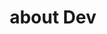 ---
layout: list
title: about Dev
slug: dev
menu: true
submenu: true
order: 9
description: >
  about Dev
---